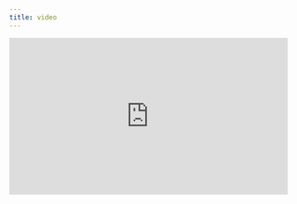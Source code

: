 ```yaml
---
title: video
---
```


<div style="padding:56.25% 0 0 0;position:relative;"><iframe src="https://player.vimeo.com/video/399219383?byline=0&portrait=0" style="position:absolute;top:0;left:0;width:100%;height:100%;" frameborder="0" allow="autoplay; fullscreen" allowfullscreen></iframe></div><script src="https://player.vimeo.com/api/player.js"></script>

